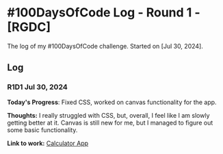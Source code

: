 # #100DaysOfCode Log - Round 1 - [RGDC]

The log of my #100DaysOfCode challenge. Started on [Jul 30, 2024].

## Log

### R1D1 Jul 30, 2024

**Today's Progress**: Fixed CSS, worked on canvas functionality for the app.

**Thoughts:** I really struggled with CSS, but, overall, I feel like I am slowly getting better at it. Canvas is still new for me, but I managed to figure out some basic functionality.

**Link to work:** [Calculator App](http://www.example.com)


